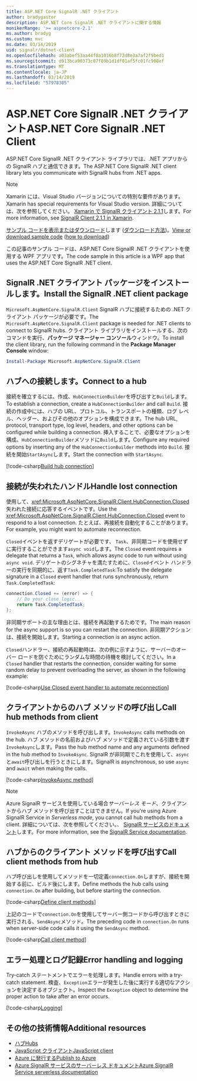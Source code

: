 ```yaml
---
title: ASP.NET Core SignalR .NET クライアント
author: bradygaster
description: ASP.NET Core SignalR .NET クライアントに関する情報
monikerRange: '>= aspnetcore-2.1'
ms.author: bradyg
ms.custom: mvc
ms.date: 03/14/2019
uid: signalr/dotnet-client
ms.openlocfilehash: a03abef53aa44f0a1016b8f72d8e3a7af2f9bed1
ms.sourcegitcommit: d913bca90373c07f89b1d1df01af5fc01fc908ef
ms.translationtype: MT
ms.contentlocale: ja-JP
ms.lasthandoff: 03/14/2019
ms.locfileid: "57978305"
---
```

# <a name="aspnet-core-signalr-net-client"></a><span data-ttu-id="81483-103">ASP.NET Core SignalR .NET クライアント</span><span class="sxs-lookup"><span data-stu-id="81483-103">ASP.NET Core SignalR .NET Client</span></span>

<span data-ttu-id="81483-104">ASP.NET Core SignalR .NET クライアント ライブラリでは、.NET アプリからの SignalR ハブと通信できます。</span><span class="sxs-lookup"><span data-stu-id="81483-104">The ASP.NET Core SignalR .NET client library lets you communicate with SignalR hubs from .NET apps.</span></span>

> [!NOTE]
> <span data-ttu-id="81483-105">Xamarin には、Visual Studio バージョンについての特別な要件があります。</span><span class="sxs-lookup"><span data-stu-id="81483-105">Xamarin has special requirements for Visual Studio version.</span></span> <span data-ttu-id="81483-106">詳細については、次を参照してください。 [Xamarin で SignalR クライアント 2.1.1](https://github.com/aspnet/Announcements/issues/305)します。</span><span class="sxs-lookup"><span data-stu-id="81483-106">For more information, see [SignalR Client 2.1.1 in Xamarin](https://github.com/aspnet/Announcements/issues/305).</span></span>

<span data-ttu-id="81483-107">[サンプル コードを表示またはダウンロード](https://github.com/aspnet/Docs/tree/master/aspnetcore/signalr/dotnet-client/sample)します ([ダウンロード方法](xref:index#how-to-download-a-sample))。</span><span class="sxs-lookup"><span data-stu-id="81483-107">[View or download sample code](https://github.com/aspnet/Docs/tree/master/aspnetcore/signalr/dotnet-client/sample) ([how to download](xref:index#how-to-download-a-sample))</span></span>

<span data-ttu-id="81483-108">この記事のサンプル コードは、ASP.NET Core SignalR .NET クライアントを使用する WPF アプリです。</span><span class="sxs-lookup"><span data-stu-id="81483-108">The code sample in this article is a WPF app that uses the ASP.NET Core SignalR .NET client.</span></span>

## <a name="install-the-signalr-net-client-package"></a><span data-ttu-id="81483-109">SignalR .NET クライアント パッケージをインストールします。</span><span class="sxs-lookup"><span data-stu-id="81483-109">Install the SignalR .NET client package</span></span>

<span data-ttu-id="81483-110">`Microsoft.AspNetCore.SignalR.Client` SignalR ハブに接続するための .NET クライアント パッケージが必要です。</span><span class="sxs-lookup"><span data-stu-id="81483-110">The `Microsoft.AspNetCore.SignalR.Client` package is needed for .NET clients to connect to SignalR hubs.</span></span> <span data-ttu-id="81483-111">クライアント ライブラリをインストールする、次のコマンドを実行、**パッケージ マネージャー コンソール**ウィンドウ。</span><span class="sxs-lookup"><span data-stu-id="81483-111">To install the client library, run the following command in the **Package Manager Console** window:</span></span>

```powershell
Install-Package Microsoft.AspNetCore.SignalR.Client
```

## <a name="connect-to-a-hub"></a><span data-ttu-id="81483-112">ハブへの接続します。</span><span class="sxs-lookup"><span data-stu-id="81483-112">Connect to a hub</span></span>

<span data-ttu-id="81483-113">接続を確立するには、作成、`HubConnectionBuilder`を呼び出すと`Build`します。</span><span class="sxs-lookup"><span data-stu-id="81483-113">To establish a connection, create a `HubConnectionBuilder` and call `Build`.</span></span> <span data-ttu-id="81483-114">接続の作成中には、ハブの URL、プロトコル、トランスポートの種類、ログ レベル、ヘッダー、およびその他のオプションを構成できます。</span><span class="sxs-lookup"><span data-stu-id="81483-114">The hub URL, protocol, transport type, log level, headers, and other options can be configured while building a connection.</span></span> <span data-ttu-id="81483-115">挿入することで、必要なオプションを構成、`HubConnectionBuilder`メソッドに`Build`します。</span><span class="sxs-lookup"><span data-stu-id="81483-115">Configure any required options by inserting any of the `HubConnectionBuilder` methods into `Build`.</span></span> <span data-ttu-id="81483-116">接続を開始`StartAsync`します。</span><span class="sxs-lookup"><span data-stu-id="81483-116">Start the connection with `StartAsync`.</span></span>

[!code-csharp[Build hub connection](dotnet-client/sample/signalrchatclient/MainWindow.xaml.cs?name=snippet_MainWindowClass&highlight=15-17,39)]

## <a name="handle-lost-connection"></a><span data-ttu-id="81483-117">接続が失われたハンドル</span><span class="sxs-lookup"><span data-stu-id="81483-117">Handle lost connection</span></span>

<span data-ttu-id="81483-118">使用して、<xref:Microsoft.AspNetCore.SignalR.Client.HubConnection.Closed>失われた接続に応答するイベントです。</span><span class="sxs-lookup"><span data-stu-id="81483-118">Use the <xref:Microsoft.AspNetCore.SignalR.Client.HubConnection.Closed> event to respond to a lost connection.</span></span> <span data-ttu-id="81483-119">たとえば、再接続を自動化することがあります。</span><span class="sxs-lookup"><span data-stu-id="81483-119">For example, you might want to automate reconnection.</span></span>

<span data-ttu-id="81483-120">`Closed`イベントを返すデリゲートが必要です、 `Task`、非同期コードを使用せずに実行することができます`async void`します。</span><span class="sxs-lookup"><span data-stu-id="81483-120">The `Closed` event requires a delegate that returns a `Task`, which allows async code to run without using `async void`.</span></span> <span data-ttu-id="81483-121">デリゲートのシグネチャを満たすために、`Closed`イベント ハンドラーの実行を同期的に、返す`Task.CompletedTask`:</span><span class="sxs-lookup"><span data-stu-id="81483-121">To satisfy the delegate signature in a `Closed` event handler that runs synchronously, return `Task.CompletedTask`:</span></span>

```csharp
connection.Closed += (error) => {
    // Do your close logic.
    return Task.CompletedTask;
};
```

<span data-ttu-id="81483-122">非同期サポートの主な理由とは、接続を再起動するためです。</span><span class="sxs-lookup"><span data-stu-id="81483-122">The main reason for the async support is so you can restart the connection.</span></span> <span data-ttu-id="81483-123">非同期アクションは、接続を開始します。</span><span class="sxs-lookup"><span data-stu-id="81483-123">Starting a connection is an async action.</span></span>

<span data-ttu-id="81483-124">`Closed`ハンドラー、接続の再起動時は、次の例に示すように、サーバーのオーバー ロードを防ぐためにランダムな時間の待機を検討してください。</span><span class="sxs-lookup"><span data-stu-id="81483-124">In a `Closed` handler that restarts the connection, consider waiting for some random delay to prevent overloading the server, as shown in the following example:</span></span>

[!code-csharp[Use Closed event handler to automate reconnection](dotnet-client/sample/signalrchatclient/MainWindow.xaml.cs?name=snippet_ClosedRestart)]

## <a name="call-hub-methods-from-client"></a><span data-ttu-id="81483-125">クライアントからのハブ メソッドの呼び出し</span><span class="sxs-lookup"><span data-stu-id="81483-125">Call hub methods from client</span></span>

<span data-ttu-id="81483-126">`InvokeAsync` ハブのメソッドを呼び出します。</span><span class="sxs-lookup"><span data-stu-id="81483-126">`InvokeAsync` calls methods on the hub.</span></span> <span data-ttu-id="81483-127">ハブ メソッドの名前およびハブ メソッドで定義されている引数を渡す`InvokeAsync`します。</span><span class="sxs-lookup"><span data-stu-id="81483-127">Pass the hub method name and any arguments defined in the hub method to `InvokeAsync`.</span></span> <span data-ttu-id="81483-128">SignalR が非同期でこれを使用して、`async`と`await`呼び出しを行うときにします。</span><span class="sxs-lookup"><span data-stu-id="81483-128">SignalR is asynchronous, so use `async` and `await` when making the calls.</span></span>

[!code-csharp[InvokeAsync method](dotnet-client/sample/signalrchatclient/MainWindow.xaml.cs?name=snippet_InvokeAsync)]

> [!NOTE]
> <span data-ttu-id="81483-129">Azure SignalR サービスを使用している場合*サーバーレス モード*、クライアントからハブ メソッドを呼び出すことはできません。</span><span class="sxs-lookup"><span data-stu-id="81483-129">If you're using Azure SignalR Service in *Serverless mode*, you cannot call hub methods from a client.</span></span> <span data-ttu-id="81483-130">詳細については、次を参照してください。、 [SignalR サービスのドキュメント](/azure/azure-signalr/signalr-concept-serverless-development-config)します。</span><span class="sxs-lookup"><span data-stu-id="81483-130">For more information, see the [SignalR Service documentation](/azure/azure-signalr/signalr-concept-serverless-development-config).</span></span>

## <a name="call-client-methods-from-hub"></a><span data-ttu-id="81483-131">ハブからのクライアント メソッドを呼び出す</span><span class="sxs-lookup"><span data-stu-id="81483-131">Call client methods from hub</span></span>

<span data-ttu-id="81483-132">ハブ呼び出しを使用してメソッドを一切定義`connection.On`しますが、接続を開始する前に、ビルド後にします。</span><span class="sxs-lookup"><span data-stu-id="81483-132">Define methods the hub calls using `connection.On` after building, but before starting the connection.</span></span>

[!code-csharp[Define client methods](dotnet-client/sample/signalrchatclient/MainWindow.xaml.cs?name=snippet_ConnectionOn)]

<span data-ttu-id="81483-133">上記のコードで`connection.On`を使用してサーバー側コードから呼び出すときに実行される、`SendAsync`メソッド。</span><span class="sxs-lookup"><span data-stu-id="81483-133">The preceding code in `connection.On` runs when server-side code calls it using the `SendAsync` method.</span></span>

[!code-csharp[Call client method](dotnet-client/sample/signalrchat/hubs/chathub.cs?name=snippet_SendMessage)]

## <a name="error-handling-and-logging"></a><span data-ttu-id="81483-134">エラー処理とログ記録</span><span class="sxs-lookup"><span data-stu-id="81483-134">Error handling and logging</span></span>

<span data-ttu-id="81483-135">Try-catch ステートメントでエラーを処理します。</span><span class="sxs-lookup"><span data-stu-id="81483-135">Handle errors with a try-catch statement.</span></span> <span data-ttu-id="81483-136">検査、`Exception`エラーが発生した後に実行する適切なアクションを決定するオブジェクト。</span><span class="sxs-lookup"><span data-stu-id="81483-136">Inspect the `Exception` object to determine the proper action to take after an error occurs.</span></span>

[!code-csharp[Logging](dotnet-client/sample/signalrchatclient/MainWindow.xaml.cs?name=snippet_ErrorHandling)]

## <a name="additional-resources"></a><span data-ttu-id="81483-137">その他の技術情報</span><span class="sxs-lookup"><span data-stu-id="81483-137">Additional resources</span></span>

* [<span data-ttu-id="81483-138">ハブ</span><span class="sxs-lookup"><span data-stu-id="81483-138">Hubs</span></span>](xref:signalr/hubs)
* [<span data-ttu-id="81483-139">JavaScript クライアント</span><span class="sxs-lookup"><span data-stu-id="81483-139">JavaScript client</span></span>](xref:signalr/javascript-client)
* [<span data-ttu-id="81483-140">Azure に発行する</span><span class="sxs-lookup"><span data-stu-id="81483-140">Publish to Azure</span></span>](xref:signalr/publish-to-azure-web-app)
* [<span data-ttu-id="81483-141">Azure SignalR サービスのサーバーレス ドキュメント</span><span class="sxs-lookup"><span data-stu-id="81483-141">Azure SignalR Service serverless documentation</span></span>](/azure/azure-signalr/signalr-concept-serverless-development-config)
